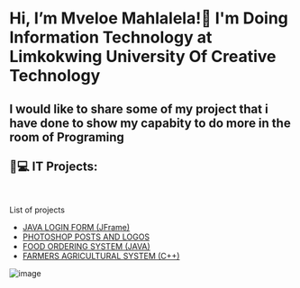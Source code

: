 <h1>Hi, I’m Mveloe Mahlalela!👨  I'm Doing Information Technology at Limkokwing University Of Creative Technology</h1>

<h2> I would like to share some of my project that i have done to show my capabity to do more in the room of Programing</br></br>👨💻 IT Projects:</h2>
</br>


List of projects</b>
  - [JAVA LOGIN FORM (JFrame)](https://github.com/NatureProductions/register-and-login)
  - [PHOTOSHOP POSTS AND LOGOS](https://github.com/NatureProductions/Photoshop-)
  - [FOOD ORDERING SYSTEM (JAVA)](https://github.com/NatureProductions/Food-Ordering-)
  - [FARMERS AGRICULTURAL SYSTEM (C++)](https://github.com/NatureProductions/C-Agriculture-)
  
![image](https://github.com/user-attachments/assets/c0fa8f84-0c8a-4150-84d0-ae99c0efbc1e)

  
